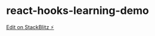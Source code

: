# react-hooks-learning-demo

[Edit on StackBlitz ⚡️](https://stackblitz.com/edit/react-hooks-learning-demo)